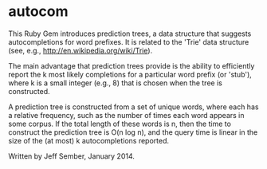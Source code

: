 autocom
=======
This Ruby Gem introduces prediction trees, a data structure that suggests autocompletions for word prefixes.
It is related to the 'Trie' data structure (see, e.g., <http://en.wikipedia.org/wiki/Trie>).

The main advantage that prediction trees provide is the ability to efficiently report the k most likely
completions for a particular word prefix (or 'stub'), where k is a small integer (e.g., 8) that is chosen
when the tree is constructed.

A prediction tree is constructed from a set of unique words, where each has a relative frequency, such as
the number of times each word appears in some corpus.  If the total length of these words is n, then the
time to construct the prediction tree is O(n log n), and the query time is linear in the size of the
(at most) k autocompletions reported.

Written by Jeff Sember, January 2014.
